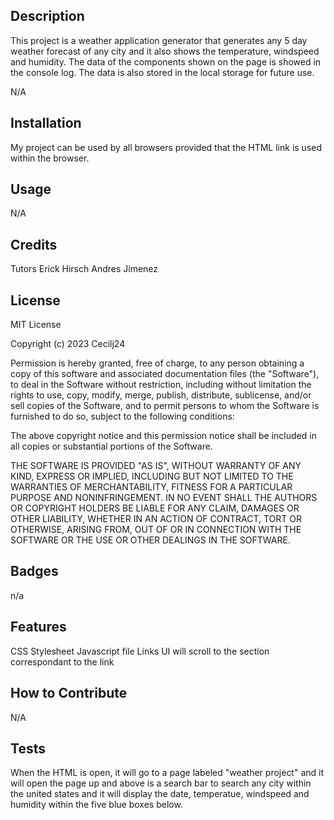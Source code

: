  <Weather-project>

## Description

This project is a weather application generator that generates any 5 day weather forecast of any city and it also shows the temperature, windspeed and humidity. The data of the components shown on the page is showed in the console log. The data is also stored in the local storage for future use. 


N/A

## Installation

My project can be used by all browsers provided that the HTML link is used within the browser.

## Usage

N/A

## Credits
Tutors
Erick Hirsch
Andres Jimenez

## License

MIT License

Copyright (c) 2023 Cecilj24

Permission is hereby granted, free of charge, to any person obtaining a copy
of this software and associated documentation files (the "Software"), to deal
in the Software without restriction, including without limitation the rights
to use, copy, modify, merge, publish, distribute, sublicense, and/or sell
copies of the Software, and to permit persons to whom the Software is
furnished to do so, subject to the following conditions:

The above copyright notice and this permission notice shall be included in all
copies or substantial portions of the Software.

THE SOFTWARE IS PROVIDED "AS IS", WITHOUT WARRANTY OF ANY KIND, EXPRESS OR
IMPLIED, INCLUDING BUT NOT LIMITED TO THE WARRANTIES OF MERCHANTABILITY,
FITNESS FOR A PARTICULAR PURPOSE AND NONINFRINGEMENT. IN NO EVENT SHALL THE
AUTHORS OR COPYRIGHT HOLDERS BE LIABLE FOR ANY CLAIM, DAMAGES OR OTHER
LIABILITY, WHETHER IN AN ACTION OF CONTRACT, TORT OR OTHERWISE, ARISING FROM,
OUT OF OR IN CONNECTION WITH THE SOFTWARE OR THE USE OR OTHER DEALINGS IN THE
SOFTWARE.

## Badges

n/a

## Features

CSS Stylesheet
Javascript file
Links
UI will scroll to the section correspondant to the link


## How to Contribute

N/A

## Tests
When the HTML is open, it will go to a page labeled "weather project" and it will open the page up and above is a search bar to search any city within the united states and it will display the date, temperatue, windspeed and humidity within the five blue boxes below. 

